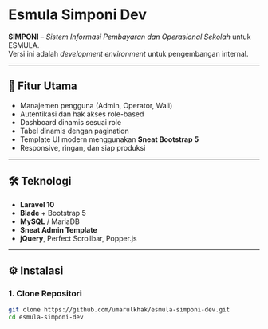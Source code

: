 # Esmula Simponi Dev

**SIMPONI** – *Sistem Informasi Pembayaran dan Operasional Sekolah* untuk ESMULA.  
Versi ini adalah _development environment_ untuk pengembangan internal.

---

## 🚀 Fitur Utama

- Manajemen pengguna (Admin, Operator, Wali)
- Autentikasi dan hak akses role-based
- Dashboard dinamis sesuai role
- Tabel dinamis dengan pagination
- Template UI modern menggunakan **Sneat Bootstrap 5**
- Responsive, ringan, dan siap produksi

---

## 🛠️ Teknologi

- **Laravel 10**
- **Blade** + Bootstrap 5
- **MySQL** / MariaDB
- **Sneat Admin Template**
- **jQuery**, Perfect Scrollbar, Popper.js

---

## ⚙️ Instalasi

### 1. Clone Repositori

```bash
git clone https://github.com/umarulkhak/esmula-simponi-dev.git
cd esmula-simponi-dev
